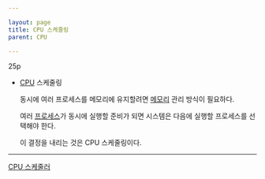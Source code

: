 ```yaml
---

layout: page
title: CPU 스케줄링
parent: CPU

---
```




25p

- [CPU](CPU.html) 스케줄링
    
    동시에 여러 프로세스를 메모리에 유지할려면 [메모리](메모리.html) 관리 방식이 필요하다.
    
    여러 [프로세스](프로세스.html)가 동시에 실행할 준비가 되면 시스템은 다음에 실행할 프로세스를 선택해야 한다.

    이 결정을 내리는 것은 CPU 스케줄링이다.

***

[CPU 스케줄러](CPU-스케줄러.html)